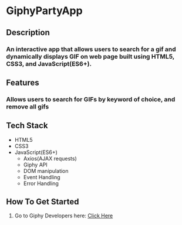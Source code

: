 # GiphyPartyApp


<h2>Description</h2>
<h3>An interactive app that allows users to search for a gif and dynamically displays GIF on web page built using HTML5, CSS3, and JavaScript(ES6+).</h3>

<h2>Features</h2>
<h3>Allows users to search for GIFs by keyword of choice, and remove all gifs</h3>


<h2>Tech Stack</h2>
<ul>
  <li>HTML5</li>
    <li>CSS3</li>
    <li>JavaScript(ES6+)
      <ul>
        <li>Axios(AJAX requests)</li>
        <li>Giphy API</li>
        <li>DOM manipulation</li>
        <li>Event Handling</li>
        <li>Error Handling</li>
      </ul>
    </li>
</ul>

<h2>How To Get Started</h2>
<ol>
  <li>Go to Giphy Developers here: <a href="https://developers.giphy.com/">Click Here</a></li>
</ol>


